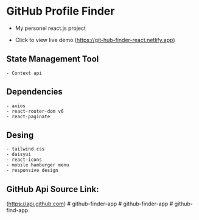 # GitHub Profile Finder 

   - My personel react.js project

   * Click to view live demo 
(https://git-hub-finder-react.netlify.app)
## State Management Tool

    - Context api

## Dependencies

    - axios
    - react-router-dom v6
    - react-paginate

## Desing

    - tailwind.css
    - daisyui
    - react-icons
    - mobile hamburger menu
    - responsive design
    
## GitHub Api Source Link:

(https://api.github.com)
#   g i t h u b - f i n d e r - a p p  
 #   g i t h u b - f i n d e r - a p p  
 #   g i t h u b - f i n d - a p p  
 